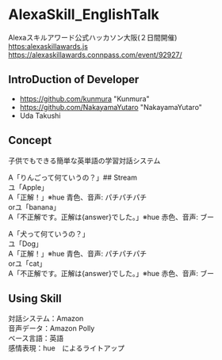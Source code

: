 # AlexaSkill_EnglishTalk  

Alexaスキルアワード公式ハッカソン大阪(２日間開催)  
<https:alexaskillawards.js>  
<https://alexaskillawards.connpass.com/event/92927/>  

## IntroDuction of Developer
  - <https://github.com/kunmura> "Kunmura"  
  - <https://github.com/NakayamaYutaro> "NakayamaYutaro"  
  - Uda Takushi  
  
## Concept 
子供でもできる簡単な英単語の学習対話システム
  
A「りんごって何ていうの？」## Stream  
ユ「Apple」  
A「正解！」※hue 青色、音声: パチパチパチ  
orユ「banana」  
A「不正解です。正解は{answer}でした。」※hue 赤色、音声: ブー  


A「犬って何ていうの？」  
ユ「Dog」  
A「正解！」※hue 青色、音声: パチパチパチ  
orユ「cat」  
A「不正解です。正解は{answer}でした。」※hue 赤色、音声: ブー  

## Using Skill
対話システム：Amazon  
音声データ：Amazon Polly  
ベース言語：英語  
感情表現：hue　によるライトアップ  



